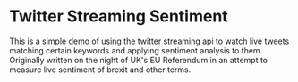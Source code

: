 Twitter Streaming Sentiment
==

This is a simple demo of using the twitter streaming api to watch live tweets matching certain keywords and applying sentiment analysis to them. Originally written on the night of UK's EU Referendum in an attempt to measure live sentiment of brexit and other terms.
